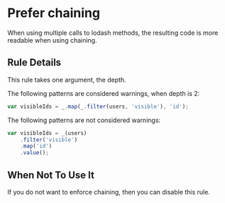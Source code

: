 # Prefer chaining

When using multiple calls to lodash methods, the resulting code is more readable when using chaining.

## Rule Details

This rule takes one argument, the depth.

The following patterns are considered warnings, when depth is 2:

```js
var visibleIds = _.map(_.filter(users, 'visible'), 'id');
```

The following patterns are not considered warnings:

```js
var visibleIds = _(users)
    .filter('visible')
    .map('id')
    .value();
```


## When Not To Use It

If you do not want to enforce chaining, then you can disable this rule.
